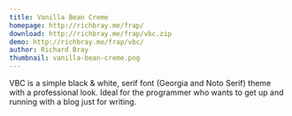 ```yaml
---
title: Vanilla Bean Creme
homepage: http://richbray.me/frap/
download: http://richbray.me/frap/vbc.zip
demo: http://richbray.me/frap/vbc/
author: Richard Bray
thumbnail: vanilla-bean-creme.png
---
```


VBC is a simple black & white, serif font (Georgia and Noto Serif)
theme with a professional look. Ideal for the programmer who wants to
get up and running with a blog just for writing.
